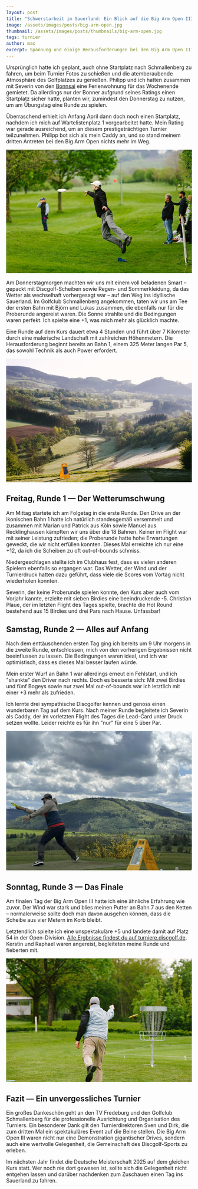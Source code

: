 ```yaml
---
layout: post
title: "Schwerstarbeit im Sauerland: Ein Blick auf die Big Arm Open III"
image: /assets/images/posts/big-arm-open.jpg
thumbnail: /assets/images/posts/thumbnails/big-arm-open.jpg
tags: turnier
author: max
excerpt: Spannung und einige Herausforderungen bei den Big Arm Open III in Schmallenberg! Discgolf-Spieler aus ganz Deutschland messen sich in einem packenden Turnier!
---
```


Ursprünglich hatte ich geplant, auch ohne Startplatz nach Schmallenberg zu fahren, um beim Turnier Fotos zu schießen und die atemberaubende Atmosphäre des Golfplatzes zu genießen. Philipp und ich hatten zusammen mit Severin von den [Bonnsai](https://bonnsai.org/) eine Ferienwohnung für das Wochenende gemietet. Da allerdings nur der Bonner aufgrund seines Ratings einen Startplatz sicher hatte, planten wir, zumindest den Donnerstag zu nutzen, um am Übungstag eine Runde zu spielen.

Überraschend erhielt ich Anfang April dann doch noch einen Startplatz, nachdem ich mich auf Wartelistenplatz 1 vorgearbeitet hatte. Mein Rating war gerade ausreichend, um an diesem prestigeträchtigen Turnier teilzunehmen. Philipp bot sich als mein Caddy an, und so stand meinem dritten Antreten bei den Big Arm Open nichts mehr im Weg.

![](/assets/images/posts/big_arm_jump_putt.jpg)

Am Donnerstagmorgen machten wir uns mit einem voll beladenen Smart – gepackt mit Discgolf-Scheiben sowie Regen- und Sommerkleidung, da das Wetter als wechselhaft vorhergesagt war – auf den Weg ins idyllische Sauerland. Im Golfclub Schmallenberg angekommen, taten wir uns am Tee der ersten Bahn mit Björn und Lukas zusammen, die ebenfalls nur für die Proberunde angereist waren. Die Sonne strahlte und die Bedingungen waren perfekt. Ich spielte eine +1, was mich mehr als glücklich machte.

Eine Runde auf dem Kurs dauert etwa 4 Stunden und führt über 7 Kilometer durch eine malerische Landschaft mit zahlreichen Höhenmetern. Die Herausforderung beginnt bereits an Bahn 1, einem 325 Meter langen Par 5, das sowohl Technik als auch Power erfordert.

![](/assets/images/posts/big_arm_bahn_1.jpg)


## Freitag, Runde 1 — Der Wetterumschwung

Am Mittag startete ich am Folgetag in die erste Runde. Den Drive an der ikonischen Bahn 1 hatte ich natürlich standesgemäß versemmelt und zusammen mit Marian und Patrick aus Köln sowie Manuel aus Recklinghausen kämpften wir uns über die 18 Bahnen. Keiner im Flight war mit seiner Leistung zufrieden; die Proberunde hatte hohe Erwartungen geweckt, die wir nicht erfüllen konnten. Dieses Mal erreichte ich nur eine +12, da ich die Scheiben zu oft out-of-bounds schmiss.

Niedergeschlagen stellte ich im Clubhaus fest, dass es vielen anderen Spielern ebenfalls so ergangen war. Das Wetter, der Wind und der Turnierdruck hatten dazu geführt, dass viele die Scores vom Vortag nicht wiederholen konnten.

Severin, der keine Proberunde spielen konnte, den Kurs aber auch vom Vorjahr kannte, erzielte mit sieben Birdies eine beeindruckende -5. Christian Plaue, der im letzten Flight des Tages spielte, brachte die Hot Round bestehend aus 15 Birdies und drei Pars nach Hause. Unfassbar!

## Samstag, Runde 2 — Alles auf Anfang

Nach dem enttäuschenden ersten Tag ging ich bereits um 9 Uhr morgens in die zweite Runde, entschlossen, mich von den vorherigen Ergebnissen nicht beeinflussen zu lassen. Die Bedingungen waren ideal, und ich war optimistisch, dass es dieses Mal besser laufen würde.

Mein erster Wurf an Bahn 1 war allerdings erneut ein Fehlstart, und ich "shankte" den Driver nach rechts. Doch es besserte sich: Mit zwei Birdies und fünf Bogeys sowie nur zwei Mal out-of-bounds war ich letztlich mit einer +3 mehr als zufrieden.

Ich lernte drei sympathische Discgolfer kennen und genoss einen wunderbaren Tag auf dem Kurs. Nach meiner Runde begleitete ich Severin als Caddy, der im vorletzten Flight des Tages die Lead-Card unter Druck setzen wollte. Leider reichte es für ihn "nur" für eine 5 über Par.

![](/assets/images/posts/big-arm-max.jpg)

## Sonntag, Runde 3 — Das Finale

Am finalen Tag der Big Arm Open III hatte ich eine ähnliche Erfahrung wie zuvor. Der Wind war stark und blies meinen Putter an Bahn 7 aus den Ketten – normalerweise sollte doch man davon ausgehen können, dass die Scheibe aus vier Metern im Korb bleibt.

Letztendlich spielte ich eine unspektakuläre +5 und landete damit auf Platz 54 in der Open-Division. [Alle Ergbnisse findest du auf turniere.discgolf.de](https://turniere.discgolf.de/index.php?p=events&sp=live&id=2006). Kerstin und Raphael waren angereist, begleiteten meine Runde und fieberten mit.

![](/assets/images/posts/big_arm_putt.jpg)

## Fazit — Ein unvergessliches Turnier

Ein großes Dankeschön geht an den TV Fredeburg und den Golfclub Schmallenberg für die professionelle Ausrichtung und Organisation des Turniers. Ein besonderer Dank gilt den Turnierdirektoren Sven und Dirk, die zum dritten Mal ein spektakuläres Event auf die Beine stellen. Die Big Arm Open III waren nicht nur eine Demonstration gigantischer Drives, sondern auch eine wertvolle Gelegenheit, die Gemeinschaft des Discgolf-Sports zu erleben.

Im nächsten Jahr findet die Deutsche Meisterschaft 2025 auf dem gleichen Kurs statt. Wer noch nie dort gewesen ist, sollte sich die Gelegenheit nicht entgehen lassen und darüber nachdenken zum Zuschauen einen Tag ins Sauerland zu fahren.
